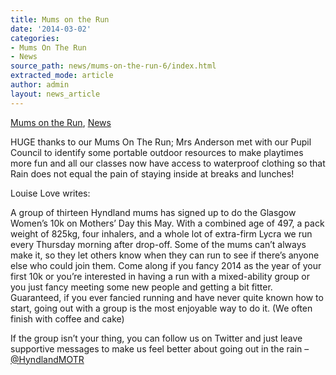 ```yaml
---
title: Mums on the Run
date: '2014-03-02'
categories:
- Mums On The Run
- News
source_path: news/mums-on-the-run-6/index.html
extracted_mode: article
author: admin
layout: news_article
---
```

[Mums on the Run](category/mums-on-the-run/), [News](/news/)

HUGE thanks to our Mums On The Run; Mrs Anderson met with our Pupil Council to identify some portable outdoor resources to make playtimes more fun and all our classes now have access to waterproof clothing so that Rain does not equal the pain of staying inside at breaks and lunches!

Louise Love writes:

A group of thirteen Hyndland mums has signed up to do the Glasgow Women’s 10k on Mothers’ Day this May. With a combined age of 497, a pack weight of 825kg, four inhalers, and a whole lot of extra-firm Lycra we run every Thursday morning after drop-off. Some of the mums can’t always make it, so they let others know when they can run to see if there’s anyone else who could join them. Come along if you fancy 2014 as the year of your first 10k or you’re interested in having a run with a mixed-ability group or you just fancy meeting some new people and getting a bit fitter. Guaranteed, if you ever fancied running and have never quite known how to start, going out with a group is the most enjoyable way to do it. (We often finish with coffee and cake)

If the group isn’t your thing, you can follow us on Twitter and just leave supportive messages to make us feel better about going out in the rain – [@HyndlandMOTR](http://twitter.com/HyndlandMOTR "HyndlandMOTR - Twitter")
